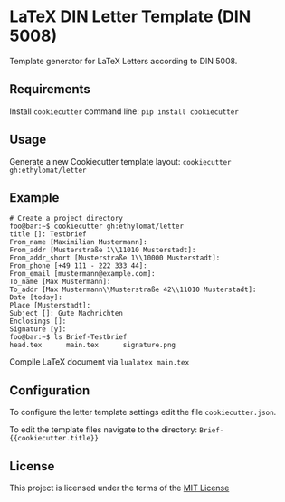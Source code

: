LaTeX DIN Letter Template (DIN 5008)
====================================

Template generator for LaTeX Letters according to DIN 5008.

Requirements
------------
Install `cookiecutter` command line: `pip install cookiecutter`

Usage
-----
Generate a new Cookiecutter template layout: `cookiecutter gh:ethylomat/letter`    

Example
-------
```console
# Create a project directory
foo@bar:~$ cookiecutter gh:ethylomat/letter
title []: Testbrief
From_name [Maximilian Mustermann]: 
From_addr [Musterstraße 1\\11010 Musterstadt]: 
From_addr_short [Musterstraße 1\\10000 Musterstadt]: 
From_phone [+49 111 - 222 333 44]: 
From_email [mustermann@example.com]: 
To_name [Max Mustermann]: 
To_addr [Max Mustermann\\Musterstraße 42\\11010 Musterstadt]: 
Date [today]: 
Place [Musterstadt]: 
Subject []: Gute Nachrichten
Enclosings []: 
Signature [y]: 
foo@bar:~$ ls Brief-Testbrief
head.tex      main.tex      signature.png
```

Compile LaTeX document via `lualatex main.tex`  

Configuration
-------------
To configure the letter template settings edit the file `cookiecutter.json`.

To edit the template files navigate to the directory: `Brief-{{cookiecutter.title}}`


License
-------
This project is licensed under the terms of the [MIT License](/LICENSE)
